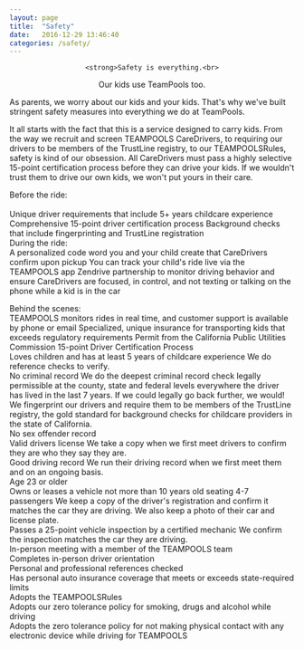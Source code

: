 ```yaml
---
layout: page
title:  "Safety"
date:   2016-12-29 13:46:40
categories: /safety/
---
```

<div align="center">

	<strong>Safety is everything.<br>
Our kids use TeamPools too.</strong><br>
</div>

<div>
As parents, we worry about our kids and your kids. That's why we've built stringent safety measures into everything we do at TeamPools. <br>

It all starts with the fact that this is a service designed to carry kids. From the way we recruit and screen TEAMPOOLS CareDrivers, to requiring our drivers to be members of the TrustLine registry, to our TEAMPOOLSRules, safety is kind of our obsession. All CareDrivers must pass a highly selective 15-point certification process before they can drive your kids. If we wouldn't trust them to drive our own kids, we won't put yours in their care. 
<br>


Before the ride: <br>
<br>
Unique driver requirements that include 5+ years childcare experience
Comprehensive 15-point driver certification process
Background checks that include fingerprinting and TrustLine registration
<br>
During the ride:
<br>
A personalized code word you and your child create that CareDrivers confirm upon pickup 
You can track your child's ride live via the TEAMPOOLS app
Zendrive partnership to monitor driving behavior and ensure CareDrivers are focused, in control, and not texting or talking on the phone while a kid is in the car

Behind the scenes:
<br>
TEAMPOOLS monitors rides in real time, and customer support is available by phone or email
Specialized, unique insurance for transporting kids that exceeds regulatory requirements
Permit from the California Public Utilities Commission
15-point Driver Certification Process
<br>
Loves children and has at least 5 years of childcare experience
We do reference checks to verify.
 <br>
No criminal record
We do the deepest criminal record check legally permissible at the county, state and federal levels everywhere the driver has lived in the last 7 years. If we could legally go back further, we would!
<br>
We fingerprint our drivers and require them to be members of the TrustLine registry, the gold standard for background checks for childcare providers in the state of California.
<br>
No sex offender record
<br>
Valid drivers license
We take a copy when we first meet drivers to confirm they are who they say they are. 
<br>
Good driving record
We run their driving record when we first meet them and on an ongoing basis.
<br>
Age 23 or older
<br>
Owns or leases a vehicle not more than 10 years old seating 4-7 passengers
We keep a copy of the driver's registration and confirm it matches the car they are driving. We also keep a photo of their car and license plate.
<br>
Passes a 25-point vehicle inspection by a certified mechanic
We confirm the inspection matches the car they are driving. 
 <br>
In-person meeting with a member of the TEAMPOOLS team 
 <br>
Completes in-person driver orientation
 <br>
Personal and professional references checked 
 <br>
Has personal auto insurance coverage that meets or exceeds state-required limits
 <br>
Adopts the TEAMPOOLSRules
 <br>
Adopts our zero tolerance policy for smoking, drugs and alcohol while driving 
 <br>
Adopts the zero tolerance policy for not making physical contact with any electronic device while driving for TEAMPOOLS
<br>

